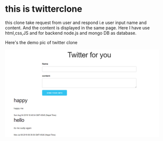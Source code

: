 # this is twitterclone
 this clone take request from user and respond i.e user input name and content. 
 And the content is displayed  in the same page.
 Here I have use html,css,JS and for backend node.js and mongo DB as database.
 
 Here's the demo pic of twitter clone
 
 <img src="https://github.com/sudiprajkunwar/Twitterclone/blob/master/demopic.png">
 


